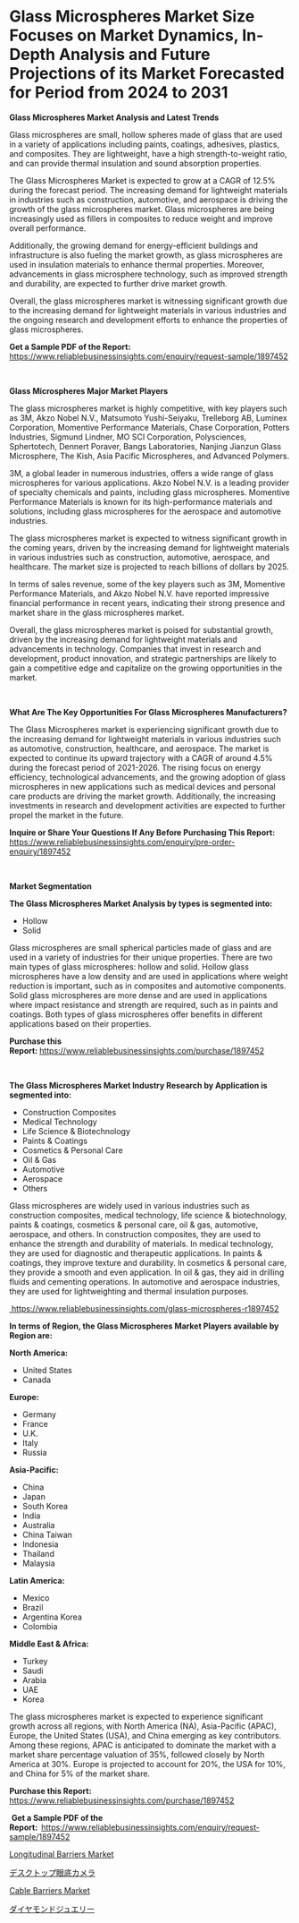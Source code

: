 <p><h1>Glass Microspheres Market Size Focuses on Market Dynamics, In-Depth Analysis and Future Projections of its Market Forecasted for Period from 2024 to 2031</h1></p><p><strong>Glass Microspheres Market Analysis and Latest Trends</strong></p>
<p><p>Glass microspheres are small, hollow spheres made of glass that are used in a variety of applications including paints, coatings, adhesives, plastics, and composites. They are lightweight, have a high strength-to-weight ratio, and can provide thermal insulation and sound absorption properties.</p><p>The Glass Microspheres Market is expected to grow at a CAGR of 12.5% during the forecast period. The increasing demand for lightweight materials in industries such as construction, automotive, and aerospace is driving the growth of the glass microspheres market. Glass microspheres are being increasingly used as fillers in composites to reduce weight and improve overall performance.</p><p>Additionally, the growing demand for energy-efficient buildings and infrastructure is also fueling the market growth, as glass microspheres are used in insulation materials to enhance thermal properties. Moreover, advancements in glass microsphere technology, such as improved strength and durability, are expected to further drive market growth.</p><p>Overall, the glass microspheres market is witnessing significant growth due to the increasing demand for lightweight materials in various industries and the ongoing research and development efforts to enhance the properties of glass microspheres.</p></p>
<p><strong>Get a Sample PDF of the Report:&nbsp;</strong> <a href="https://www.reliablebusinessinsights.com/enquiry/request-sample/1897452">https://www.reliablebusinessinsights.com/enquiry/request-sample/1897452</a></p>
<p>&nbsp;</p>
<p><strong>Glass Microspheres Major Market Players</strong></p>
<p><p>The glass microspheres market is highly competitive, with key players such as 3M, Akzo Nobel N.V., Matsumoto Yushi-Seiyaku, Trelleborg AB, Luminex Corporation, Momentive Performance Materials, Chase Corporation, Potters Industries, Sigmund Lindner, MO SCI Corporation, Polysciences, Sphertotech, Dennert Poraver, Bangs Laboratories, Nanjing Jianzun Glass Microsphere, The Kish, Asia Pacific Microspheres, and Advanced Polymers.</p><p>3M, a global leader in numerous industries, offers a wide range of glass microspheres for various applications. Akzo Nobel N.V. is a leading provider of specialty chemicals and paints, including glass microspheres. Momentive Performance Materials is known for its high-performance materials and solutions, including glass microspheres for the aerospace and automotive industries.</p><p>The glass microspheres market is expected to witness significant growth in the coming years, driven by the increasing demand for lightweight materials in various industries such as construction, automotive, aerospace, and healthcare. The market size is projected to reach billions of dollars by 2025.</p><p>In terms of sales revenue, some of the key players such as 3M, Momentive Performance Materials, and Akzo Nobel N.V. have reported impressive financial performance in recent years, indicating their strong presence and market share in the glass microspheres market.</p><p>Overall, the glass microspheres market is poised for substantial growth, driven by the increasing demand for lightweight materials and advancements in technology. Companies that invest in research and development, product innovation, and strategic partnerships are likely to gain a competitive edge and capitalize on the growing opportunities in the market.</p></p>
<p>&nbsp;</p>
<p><strong>What Are The Key Opportunities For Glass Microspheres Manufacturers?</strong></p>
<p><p>The Glass Microspheres market is experiencing significant growth due to the increasing demand for lightweight materials in various industries such as automotive, construction, healthcare, and aerospace. The market is expected to continue its upward trajectory with a CAGR of around 4.5% during the forecast period of 2021-2026. The rising focus on energy efficiency, technological advancements, and the growing adoption of glass microspheres in new applications such as medical devices and personal care products are driving the market growth. Additionally, the increasing investments in research and development activities are expected to further propel the market in the future.</p></p>
<p><strong>Inquire or Share Your Questions If Any Before Purchasing This Report:</strong> <a href="https://www.reliablebusinessinsights.com/enquiry/pre-order-enquiry/1897452">https://www.reliablebusinessinsights.com/enquiry/pre-order-enquiry/1897452</a></p>
<p>&nbsp;</p>
<p><strong>Market Segmentation</strong></p>
<p><strong>The Glass Microspheres Market Analysis by types is segmented into:</strong></p>
<p><ul><li>Hollow</li><li>Solid</li></ul></p>
<p><p>Glass microspheres are small spherical particles made of glass and are used in a variety of industries for their unique properties. There are two main types of glass microspheres: hollow and solid. Hollow glass microspheres have a low density and are used in applications where weight reduction is important, such as in composites and automotive components. Solid glass microspheres are more dense and are used in applications where impact resistance and strength are required, such as in paints and coatings. Both types of glass microspheres offer benefits in different applications based on their properties.</p></p>
<p><strong>Purchase this Report:&nbsp;</strong><a href="https://www.reliablebusinessinsights.com/purchase/1897452">https://www.reliablebusinessinsights.com/purchase/1897452</a></p>
<p>&nbsp;</p>
<p><strong>The Glass Microspheres Market Industry Research by Application is segmented into:</strong></p>
<p><ul><li>Construction Composites</li><li>Medical Technology</li><li>Life Science & Biotechnology</li><li>Paints & Coatings</li><li>Cosmetics & Personal Care</li><li>Oil & Gas</li><li>Automotive</li><li>Aerospace</li><li>Others</li></ul></p>
<p><p>Glass microspheres are widely used in various industries such as construction composites, medical technology, life science & biotechnology, paints & coatings, cosmetics & personal care, oil & gas, automotive, aerospace, and others. In construction composites, they are used to enhance the strength and durability of materials. In medical technology, they are used for diagnostic and therapeutic applications. In paints & coatings, they improve texture and durability. In cosmetics & personal care, they provide a smooth and even application. In oil & gas, they aid in drilling fluids and cementing operations. In automotive and aerospace industries, they are used for lightweighting and thermal insulation purposes.</p></p>
<p><a href="https://www.reliablebusinessinsights.com/glass-microspheres-r1897452">&nbsp;https://www.reliablebusinessinsights.com/glass-microspheres-r1897452</a></p>
<p><strong>In terms of Region, the Glass Microspheres Market Players available by Region are:</strong></p>
<p>
    <p> <strong> North America: </strong>
        <ul>
            <li>United States</li>
            <li>Canada</li>
        </ul>
        </p> 
    <p> <strong> Europe: </strong>
        <ul>
            <li>Germany</li>
            <li>France</li>
            <li>U.K.</li>
            <li>Italy</li>
            <li>Russia</li>
        </ul>
        </p> 
    <p> <strong> Asia-Pacific: </strong>
        <ul>
            <li>China</li>
            <li>Japan</li>
            <li>South Korea</li>
            <li>India</li>
            <li>Australia</li>
            <li>China Taiwan</li>
            <li>Indonesia</li>
            <li>Thailand</li>
            <li>Malaysia</li>
        </ul>
        </p> 
    <p> <strong> Latin America: </strong>
        <ul>
            <li>Mexico</li>
            <li>Brazil</li>
            <li>Argentina Korea</li>
            <li>Colombia</li>
        </ul>
        </p> 
    <p> <strong> Middle East & Africa: </strong>
        <ul>
            <li>Turkey</li>
            <li>Saudi</li>
            <li>Arabia</li>
            <li>UAE</li>
            <li>Korea</li>
        </ul>
    </p>
    </p>
<p><p>The glass microspheres market is expected to experience significant growth across all regions, with North America (NA), Asia-Pacific (APAC), Europe, the United States (USA), and China emerging as key contributors. Among these regions, APAC is anticipated to dominate the market with a market share percentage valuation of 35%, followed closely by North America at 30%. Europe is projected to account for 20%, the USA for 10%, and China for 5% of the market share.</p></p>
<p><strong>Purchase this Report: </strong><a href="https://www.reliablebusinessinsights.com/purchase/1897452">https://www.reliablebusinessinsights.com/purchase/1897452</a></p>
<p>&nbsp;<strong>Get a Sample PDF of the Report:&nbsp;&nbsp;</strong><a href="https://www.reliablebusinessinsights.com/enquiry/request-sample/1897452">https://www.reliablebusinessinsights.com/enquiry/request-sample/1897452</a></p>
<p><strong></strong></p>
<p><p><a href="https://github.com/timeliteaut/Market-Research-Report-List-3/blob/main/longitudinal-barriers-market.md">Longitudinal Barriers Market</a></p><p><a href="https://github.com/tanyaali3/Market-Research-Report-List-1/blob/main/2683828129104.md">デスクトップ眼底カメラ</a></p><p><a href="https://github.com/bobicer/Market-Research-Report-List-3/blob/main/cable-barriers-market.md">Cable Barriers Market</a></p><p><a href="https://github.com/DwightHuels1/Market-Research-Report-List-1/blob/main/8790998129105.md">ダイヤモンドジュエリー</a></p></p>
